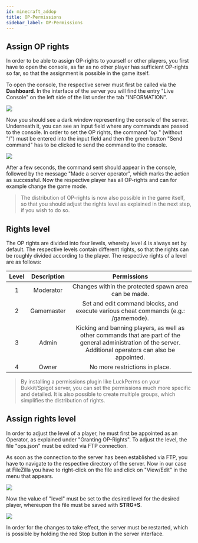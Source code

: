 ```yaml
---
id: minecraft_addop
title: OP-Permissions
sidebar_label: OP-Permissions
---
```


## Assign OP rights

In order to be able to assign OP-rights to yourself or other players, you first have to open the console, as far as no other player has sufficient OP-rights so far, so that the assignment is possible in the game itself.


To open the console, the respective server must first be called via the **Dashboard**. In the interface of the server you will find the entry "Live Console" on the left side of the list under the tab "INFORMATION".

![](https://screensaver01.zap-hosting.com/index.php/s/mzNZttELCdKz7nN/preview)

Now you should see a dark window representing the console of the server. Underneath it, you can see an input field where any commands are passed to the console. In order to set the OP rights, the command "op <player>" (without "/") must be entered into the input field and then the green button "Send command" has to be clicked to send the command to the console.

![](https://screensaver01.zap-hosting.com/index.php/s/m7mMRx3kCtGDgj6/preview)

After a few seconds, the command sent should appear in the console, followed by the message "Made <player> a server operator", which marks the action as successful. Now the respective player has all OP-rights and can for example change the game mode.

> The distribution of OP-rights is now also possible in the game itself, so that you should adjust the rights level as explained in the next step, if you wish to do so.

## Rights level

The OP rights are divided into four levels, whereby level 4 is always set by default. The respective levels contain different rights, so that the rights can be roughly divided according to the player. The respective rights of a level are as follows:

| Level | Description | Permissions |
| :-----: |:-------------:| :-----:|
| 1 | Moderator | Changes within the protected spawn area can be made. |
| 2 | Gamemaster | Set and edit command blocks, and execute various cheat commands (e.g.: /gamemode). |
| 3 | Admin | Kicking and banning players, as well as other commands that are part of the general administration of the server. Additional operators can also be appointed. |
| 4 | Owner | No more restrictions in place. |

> By installing a permissions plugin like LuckPerms on your Bukkit/Spigot server, you can set the permissions much more specific and detailed. It is also possible to create multiple groups, which simplifies the distribution of rights.

## Assign rights level

In order to adjust the level of a player, he must first be appointed as an Operator, as explained under "Granting OP-Rights". To adjust the level, the file "ops.json" must be edited via FTP connection.

As soon as the connection to the server has been established via FTP, you have to navigate to the respective directory of the server. Now in our case at FileZilla you have to right-click on the file and click on "View/Edit" in the menu that appears.

![](https://screensaver01.zap-hosting.com/index.php/s/bjiB4dscHbZE7aC/preview)

Now the value of "level" must be set to the desired level for the desired player, whereupon the file must be saved with **STRG+S**.

![](https://screensaver01.zap-hosting.com/index.php/s/qAfF8N9XLHR79HJ/preview)

In order for the changes to take effect, the server must be restarted, which is possible by holding the red Stop button in the server interface.